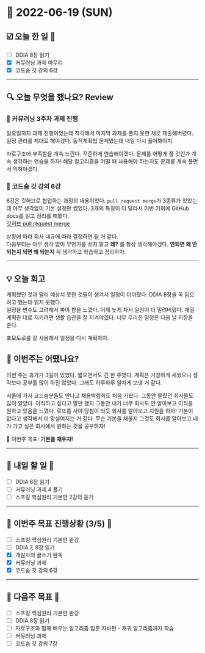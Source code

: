 # 📆 2022-06-19 (SUN)
## ☑️ 오늘 한 일 📑 
- [ ] DDIA 8장 읽기
- [x] 커뮤러닝 과제 마무리 
- [x] 코드숨 깃 강의 6강

***

## 🔍️ 오늘 무엇을 했나요? Review
### 🎲 커뮤러닝 3주차 과제 진행
일요일까지 과제 진행이었는데 착각해서 마지막 과제를 풀지 못한 채로 제출해버렸다.
일정 관리를 제대로 해야겠다. 동적계획법 문제였는데 내일 다시 풀어봐야지.

자료구조에 부족함을 계속 느낀다. 꾸준하게 연습해야겠다. 문제를 어떻게 풀 것인가 계속 생각하는 연습을 하자!
해당 알고리즘을 어떨 때 사용해야 하는지도 문제를 계속 풀면서 익혀야겠다.

### 📕 코드숨 깃 강의 6강
6강은 깃허브로 협업하는 과정의 내용이었다. `pull request merge`가 3종류가 있었는데 아무 생각없이 기본 설정만 썼었다.
3개의 특징이 다 달라서 이번 기회에 GitHub docs를 읽고 정리를 해봤다.    
[깃허브 pull request merge](https://kyuwon53.github.io/%EA%B3%B5%EB%B6%80/%EC%A0%95%EB%A6%AC/2022/06/19/%EA%B9%83%ED%97%88%EB%B8%8C-pull-request-merge.html)

상황에 따라 회사 내규에 따라 결정하면 될 거 같다.   
다음부터는 아무 생각 없이 무언가를 쓰지 말고 **왜?** 를 항상 생각해야겠다. 
**안되면 왜 안되는지 되면 왜 되는지** 꼭 생각하고 학습하고 정리하자.

***

## 💡 오늘 회고
계획했던 것과 달리 예상치 못한 것들이 생겨서 일정이 더뎌졌다. DDIA 8장을 꼭 읽으려고 했는데 읽지 못했다.   
일정을 변수도 고려해서 짜야 함을 느꼈다. 어제 늦게 자서 일정이 더 밀려버렸다. 매일 계획한 대로 지키려면 생활 습관을 잘 지켜야겠다.
너무 무리한 일정은 다음 날 지장을 준다. 

포모도로를 잘 사용해서 일정을 다시 계획하자.

## 🧐 이번주는 어땠나요?
이번 주는 휴가가 3일이 있었다. 짧으면서도 긴 한 주였다. 계획은 거창하게 세웠으나 생각보다 공부를 많이 하진 않았다. 그래도 하루하루 알차게 보낸 거 같다.   

서울에 가서 코드숨분들도 만나고 채용박람회도 처음 가봤다. 그동안 몰랐던 회사들도 많이 알았다. 이직하고 싶다고 말만 했지 그동안 내가 너무 회사도 안 알아보고 이직을 원하고 있음을 느꼈다. 
로또를 사야 당첨이 되듯 회사를 알아보고 지원을 하자! 기본이 없다고 생각해서 더 망설여지는 거 같다. 무슨 기본을 채울지 그것도 회사를 알아보고 내가 가고 싶은 회사에서 원하는 것을 공부하자!

🎯 이번주 목표: **기본을 채우자!**

***

## 🎯 내일 할 일 🎯
- [ ] DDIA 8장 읽기
- [ ] 커뮤러닝 과제 4 풀기 
- [ ] 스프링 핵심원리 기본편 2강의 듣기

***

## 🏁 이번주 목표 진행상황 (3/5) 🏁
- [ ] 스프링 핵심원리 기본편 완강
- [ ] DDIA 7, 8장 읽기
- [x] 개발자의 글쓰기 완독
- [x] 커뮤러닝 과제
- [x] 코드숨 깃 강의 6강

***

## 🏁 다음주 목표 🏁
- [ ] 스프링 핵심원리 기본편 완강
- [ ] DDIA 8장 읽기
- [ ] 자료구조와 함께 배우는 알고리즘 입문 자바편 - 재귀 알고리즘까지 학습
- [ ] 커뮤러닝 과제
- [ ] 코드숨 깃 강의 7강
